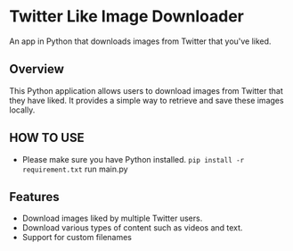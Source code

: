 # Twitter Like Image Downloader

An app in Python that downloads images from Twitter that you've liked.

## Overview

This Python application allows users to download images from Twitter that they have liked. It provides a simple way to retrieve and save these images locally.

## HOW TO USE
- Please make sure you have Python installed.
  `pip install -r requirement.txt`
  run main.py


## Features

- Download images liked by multiple Twitter users.
- Download various types of content such as videos and text.
- Support for custom filenames




